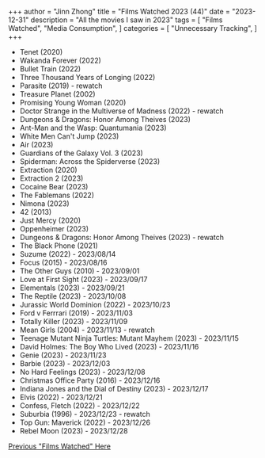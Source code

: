 +++
author = "Jinn Zhong"
title = "Films Watched 2023 (44)"
date = "2023-12-31"
description = "All the movies I saw in 2023"
tags = [
    "Films Watched",
    "Media Consumption",
]
categories = [
    "Unnecessary Tracking",
]
+++

* Tenet (2020)
* Wakanda Forever (2022)
* Bullet Train (2022)
* Three Thousand Years of Longing (2022)
* Parasite (2019) - rewatch
* Treasure Planet (2002)
* Promising Young Woman (2020)
* Doctor Strange in the Multiverse of Madness (2022) - rewatch 
* Dungeons & Dragons: Honor Among Theives (2023)
* Ant-Man and the Wasp: Quantumania (2023)
* White Men Can't Jump (2023)
* Air (2023)
* Guardians of the Galaxy Vol. 3 (2023)
* Spiderman: Across the Spiderverse (2023)
* Extraction (2020)
* Extraction 2 (2023)
* Cocaine Bear (2023)
* The Fablemans (2022)
* Nimona (2023)
* 42 (2013)
* Just Mercy (2020)
* Oppenheimer (2023)
* Dungeons & Dragons: Honor Among Theives (2023) - rewatch
* The Black Phone (2021)
* Suzume (2022) - 2023/08/14
* Focus (2015) - 2023/08/16
* The Other Guys (2010) - 2023/09/01
* Love at First Sight (2023) - 2023/09/17
* Elementals (2023) - 2023/09/21
* The Reptile (2023) - 2023/10/08
* Jurassic World Dominion (2022) - 2023/10/23
* Ford v Ferrrari (2019) - 2023/11/03
* Totally Killer (2023) - 2023/11/09
* Mean Girls (2004) - 2023/11/13 - rewatch 
* Teenage Mutant Ninja Turtles: Mutant Mayhem (2023) - 2023/11/15
* David Holmes: The Boy Who Lived (2023) - 2023/11/16
* Genie (2023) - 2023/11/23
* Barbie (2023) - 2023/12/03
* No Hard Feelings (2023) - 2023/12/08
* Christmas Office Party (2016) - 2023/12/16
* Indiana Jones and the Dial of Destiny (2023) - 2023/12/17
* Elvis (2022) - 2023/12/21
* Confess, Fletch (2022) - 2023/12/22
* Suburbia (1996) - 2023/12/23 - rewatch
* Top Gun: Maverick (2022) - 2023/12/26
* Rebel Moon (2023) - 2023/12/28

[Previous "Films Watched" Here](https://journal.jinnzhong.com/tags/films-watched/)
